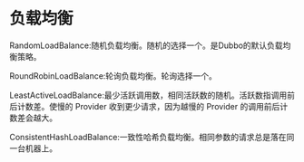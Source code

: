 # 负载均衡

RandomLoadBalance:随机负载均衡。随机的选择一个。是Dubbo的默认负载均衡策略。

RoundRobinLoadBalance:轮询负载均衡。轮询选择一个。

LeastActiveLoadBalance:最少活跃调用数，相同活跃数的随机。活跃数指调用前后计数差。使慢的 Provider 收到更少请求，因为越慢的 Provider 的调用前后计数差会越大。

ConsistentHashLoadBalance:一致性哈希负载均衡。相同参数的请求总是落在同一台机器上。
